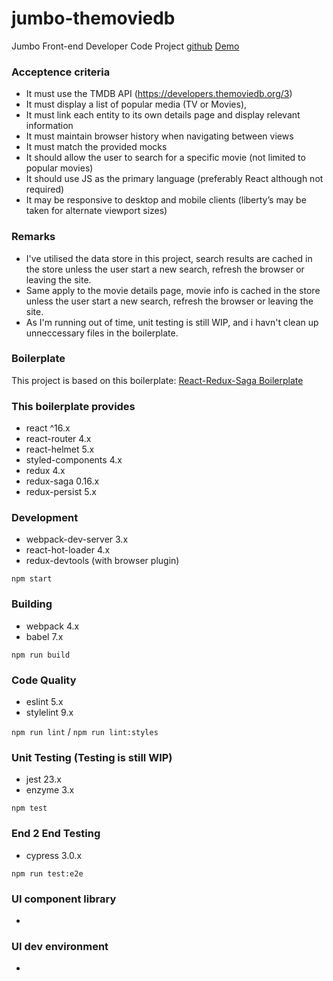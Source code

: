 # jumbo-themoviedb

Jumbo Front-end Developer Code Project
[github](https://github.com/devonpis/jumbo-themoviedb)
[Demo](https://jumbo-themoviedb.web.app/)

### Acceptence criteria

- It must use the TMDB API (https://developers.themoviedb.org/3)
- It must display a list of popular media (TV or Movies),
- It must link each entity to its own details page and display relevant information
- It must maintain browser history when navigating between views
- It must match the provided mocks
- It should allow the user to search for a specific movie (not limited to popular movies)
- It should use JS as the primary language (preferably React although not required)
- It may be responsive to desktop and mobile clients (liberty’s may be taken for alternate viewport sizes)

### Remarks

- I've utilised the data store in this project, search results are cached in the store unless the user start a new search, refresh the browser or leaving the site.
- Same apply to the movie details page, movie info is cached in the store unless the user start a new search, refresh the browser or leaving the site.
- As I'm running out of time, unit testing is still WIP, and i havn't clean up unneccessary files in the boilerplate.

### Boilerplate

This project is based on this boilerplate:
[React-Redux-Saga Boilerplate](https://redux-saga.react-boilerplate.com/)

### This boilerplate provides

- react ^16.x
- react-router 4.x
- react-helmet 5.x
- styled-components 4.x
- redux 4.x
- redux-saga 0.16.x
- redux-persist 5.x

### Development

- webpack-dev-server 3.x
- react-hot-loader 4.x
- redux-devtools (with browser plugin)

`npm start`

### Building

- webpack 4.x
- babel 7.x

`npm run build`

### Code Quality

- eslint 5.x
- stylelint 9.x

`npm run lint` / `npm run lint:styles`

### Unit Testing (Testing is still WIP)

- jest 23.x
- enzyme 3.x

`npm test`

### End 2 End Testing

- cypress 3.0.x

`npm run test:e2e`

### UI component library

-

### UI dev environment

-
